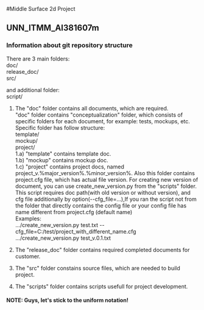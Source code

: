 #Middle Surface 2d Project
## UNN_ITMM_AI381607m
	
### Information about git repository structure  
  There are 3 main folders:  
  doc/  
  release_doc/  
  src/  

  and additional folder:  
  script/

 1) The "doc" folder contains all documents, which are required.  
	"doc" folder contains "conceptualization" folder, which consists of specific folders for each document, for example: tests, mockups, etc.  
	Specific folder has follow structure:  
	template/  
	mockup/  
	project/    
		1.a) "template" contains template doc.  
		1.b) "mockup" contains mockup doc.  
		1.c) "project" contains project docs, named  project_v.%major_version%.%minor_version%. Also this folder contains project.cfg file, which has actual file version. 
		For creating new version of document, you can use create_new_version.py from the "scripts" folder. This script requires doc path(with old version or without version), and  cfg file additionally by option(--cfg_file=...),If you ran the script not from the folder that directly contains the config file or your config file has name different from project.cfg (default name)  
		Examples:  
		.../create_new_version.py test.txt --cfg_file=C:/test/project_with_different_name.cfg  
		.../create_new_version.py test_v.0.1.txt  
	
 2) The "release_doc" folder contains required completed documents for customer.  
 3) The "src" folder constains source files, which are needed to build project.  
 4) The "scripts" folder contains scripts usefull for project development.   

#### NOTE: Guys, let's stick to the uniform notation!
